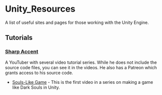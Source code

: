# Unity_Resources
A list of useful sites and pages for those working with the Unity Engine.

## Tutorials

### [Sharp Accent](https://www.youtube.com/channel/UCq9_1E5HE4c_xmhzD3r7VMw) 
A YouTuber with several video tutorial series.  While he does not include the source code files, you can see it in the videos.  He also has a Patreon which grants access to his source code.
* [Souls-Like Game](https://www.youtube.com/watch?v=-m9tDF2v-5Q&t=3s)  - This is the first video in a series on making a game like Dark Souls in Unity.

